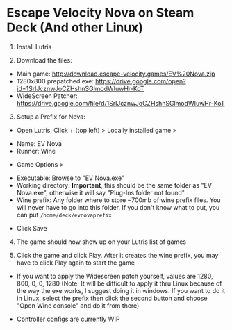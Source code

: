 # Escape Velocity Nova on Steam Deck (And other Linux)

1. Install Lutris
 
2. Download the files:
 - Main game: http://download.escape-velocity.games/EV%20Nova.zip
 - 1280x800 prepatched exe: https://drive.google.com/open?id=1SrlJcznwJoCZHshnSGlmodWIuwHr-KoT
 - WideScreen Patcher: https://drive.google.com/file/d/1SrlJcznwJoCZHshnSGlmodWIuwHr-KoT
 
3. Setup a Prefix for Nova:
 
* Open Lutris, Click + (top left) > Locally installed game >
- Name: EV Nova
- Runner: Wine
 
* Game Options > 
- Executable: Browse to "EV Nova.exe"
- Working directory: **Important**, this should be the same folder as "EV Nova.exe", otherwise it will say "Plug-Ins folder not found"
- Wine prefix: Any folder where to store ~700mb of wine prefix files. You will never have to go into this folder. If you don't know what to put, you can put `/home/deck/evnovaprefix`
  
* Click Save
 
4. The game should now show up on your Lutris list of games
 
5. Click the game and click Play. After it creates the wine prefix, you may have to click Play again to start the game
 
* If you want to apply the Widescreen patch yourself, values are 1280, 800, 0, 0, 1280 (Note: It will be difficult to apply it thru Linux because of the way the exe works, I suggest doing it in windows. If you want to do it in Linux, select the prefix then click the second button and choose "Open Wine console" and do it from there)

* Controller configs are currently WIP
